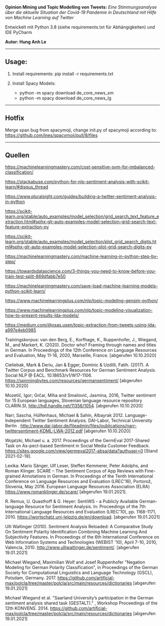 **Opinion Mining und Topic Modelling von Tweets:**
*Eine Stimmungsanalyse über die aktuelle Situation der Covid-19 Pandemie in Deutschland mit Hilfe von Machine Learning auf Twitter*

Entwickelt mit Python 3.8 (siehe requirements.txt für Abhängigkeiten) und IDE PyCharm


**Autor: Hung Anh Le**

---
## Usage:
1. Install requirements: pip install -r requirements.txt

   
2. Install Spacy Models:
   * python -m spacy download de_core_news_sm
   * python -m spacy download de_core_news_lg

---

## Hotfix
Merge span bug from spacymoji, change init.py of spacymoji according to: https://github.com/ines/spacymoji/pull/8/files 

---
## Quellen

https://machinelearningmastery.com/cost-sensitive-svm-for-imbalanced-classification/

https://stackabuse.com/python-for-nlp-sentiment-analysis-with-scikit-learn/#disqus_thread

https://www.pluralsight.com/guides/building-a-twitter-sentiment-analysis-in-python

https://scikit-learn.org/stable/auto_examples/model_selection/grid_search_text_feature_extraction.html#sphx-glr-auto-examples-model-selection-grid-search-text-feature-extraction-py

https://scikit-learn.org/stable/auto_examples/model_selection/plot_grid_search_digits.html#sphx-glr-auto-examples-model-selection-plot-grid-search-digits-py

https://machinelearningmastery.com/machine-learning-in-python-step-by-step/

https://towardsdatascience.com/3-things-you-need-to-know-before-you-train-test-split-869dfabb7e50

https://machinelearningmastery.com/save-load-machine-learning-models-python-scikit-learn/

https://www.machinelearningplus.com/nlp/topic-modeling-gensim-python/

https://www.machinelearningplus.com/nlp/topic-modeling-visualization-how-to-present-results-lda-models/

https://medium.com/@osas.usen/topic-extraction-from-tweets-using-lda-a997e4eb0985


Trainingskorpus:
van den Berg, E., Korfhage, K., Ruppenhofer, J., Wiegand, M., and Markert, K. (2020). Doctor who? Framing through names and titles in German. In Proceedings of the 12th Conference on Language Resources and Evaluation, May 11-16, 2020, Marseille, France. [abgerufen 10.10.2020]

Cieliebak, Mark & Deriu, Jan & Egger, Dominic & Uzdilli, Fatih. (2017). A Twitter Corpus and Benchmark Resources for German Sentiment Analysis. Social NLP @ EACL. 10.18653/v1/W17-1106. https://spinningbytes.com/resources/germansentiment/ [abgerufen 10.10.2020]

Mozetič, Igor; Grčar, Miha and Smailović, Jasmina, 2016, Twitter sentiment for 15 European languages, Slovenian language resource repository CLARIN.SI, http://hdl.handle.net/11356/1054. [abgerufen 10.10.2020]

Narr, Sascha, Hülfenhaus, Michael & Sahin, Albayrak 2012. Language-Independent Twitter Sentiment Analysis. DAI-Labor, Technical University Berlin . http://www.dai-labor.de/fileadmin/files/publications/narr-twittersentiment-KDML-LWA-2012.pdf [abgerufen 10.10.2020]

Wojatzki, Michael u. a. 2017. Proceedings of the GermEval 2017-Shared Task on As-pect-based Sentiment in Social Media Customer Feedback. https://sites.google.com/view/germeval2017-absa/data?authuser=0 [Stand 2021-02-19].


Lexika:
Mario Sänger, Ulf Leser, Steffen Kemmerer, Peter Adolphs, and Roman Klinger. SCARE – The Sentiment Corpus of App Reviews with Fine-grained Annotations in German. In Proceedings of the Tenth International Conference on Language Resources and Evaluation (LREC’16), Portorož, Slovenia, May 2016. European Language Resources Association (ELRA) https://www.romanklinger.de/scare/ [abgerufen 19.01.2021].

R. Remus, U. Quasthoff & G. Heyer: SentiWS - a Publicly Available German-language Resource for Sentiment Analysis. In: Proceedings of the 7th International Language Resources and Evaluation (LREC'10), pp. 1168-1171, 2010. https://wortschatz.uni-leipzig.de/en/download. [abgerufen 19.01.2021]

Ulli Waltinger (2010). Sentiment Analysis Reloaded: A Comparative Study On Sentiment Polarity Identification Combining Machine Learning And Subjectivity Features. In Proceedings of the 6th International Conference on Web Information Systems and Technologies (WEBIST '10), April 7-10, 2010, Valencia, 2010. http://www.ulliwaltinger.de/sentiment/. [abgerufen 19.01.2021]

Michael Wiegand, Maximilian Wolf and Josef Ruppenhofer "Negation Modeling for German Polarity Classification", in Proceedings of the German Society for Computational Linguistics and Language Technology (GSCL), Potsdam, Germany. 2017. https://github.com/artificial-max/polcla/tree/master/polcla/src/main/resources/dictionaries [abgerufen 19.01.2021]

Michael Wiegand et al. "Saarland University’s participation in the German sentiment analysis shared task (GESTALT)." , Workshop Proceedings of the 12th KONVENS. 2014. https://github.com/artificial-max/polcla/tree/master/polcla/src/main/resources/dictionaries [abgerufen 19.01.2021]

